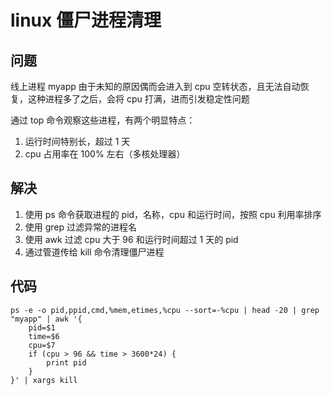 # linux 僵尸进程清理

## 问题

线上进程 myapp 由于未知的原因偶而会进入到 cpu 空转状态，且无法自动恢复，这种进程多了之后，会将 cpu 打满，进而引发稳定性问题

通过 top 命令观察这些进程，有两个明显特点：

1. 运行时间特别长，超过 1 天
2. cpu 占用率在 100% 左右（多核处理器）

## 解决

1. 使用 ps 命令获取进程的 pid，名称，cpu 和运行时间，按照 cpu 利用率排序
2. 使用 grep 过滤异常的进程名
3. 使用 awk 过滤 cpu 大于 96 和运行时间超过 1 天的 pid
4. 通过管道传给 kill 命令清理僵尸进程

## 代码

```shell
ps -e -o pid,ppid,cmd,%mem,etimes,%cpu --sort=-%cpu | head -20 | grep "myapp" | awk '{
    pid=$1
    time=$6
    cpu=$7
    if (cpu > 96 && time > 3600*24) {
        print pid
    }
}' | xargs kill
```

